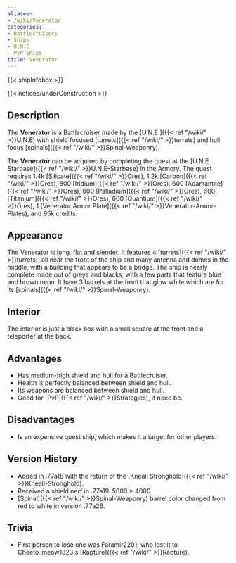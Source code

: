 ```yaml
---
aliases:
- /wiki/Venerator
categories:
- Battlecruisers
- Ships
- U.N.E
- PvP Ships
title: Venerator
---  
```


{{< shipInfobox >}}   

{{< notices/underConstruction >}} 

## Description

The **Venerator** is a Battlecruiser made by the [U.N.E.]({{< ref "/wiki/" >}}U.N.E) with shield focused [turrets]({{< ref "/wiki/" >}}turrets) and hull focus [spinals]({{< ref "/wiki/" >}}Spinal-Weaponry).

The **Venerator** can be acquired by completing the quest at the [U.N.E Starbase]({{< ref "/wiki/" >}}U.N.E-Starbase) in the Armory. The quest requires 1.4k [Silicate]({{< ref "/wiki/" >}}Ores), 1.2k [Carbon]({{< ref "/wiki/" >}}Ores), 800 [Iridium]({{< ref "/wiki/" >}}Ores), 600 [Adamantite]({{< ref "/wiki/" >}}Ores), 600 [Palladium]({{< ref "/wiki/" >}}Ores), 600 [Titanium]({{< ref "/wiki/" >}}Ores), 600 [Quantium]({{< ref "/wiki/" >}}Ores), 1 [Venerator Armor Plate]({{< ref "/wiki/" >}}Venerator-Armor-Plates), and 95k credits.

## Appearance

The Venerator is long, flat and slender. It features 4 [turrets]({{< ref "/wiki/" >}}turrets), all near the front of the ship and many antenna and domes in the middle, with a building that appears to be a bridge. The ship is nearly complete made out of greys and blacks, with a few parts that feature blue and brown neon. It have 3 barrels at the front that glow white which are for its [spinals]({{< ref "/wiki/" >}}Spinal-Weaponry).

## Interior

The interior is just a black box with a small square at the front and a teleporter at the back.

## Advantages

- Has medium-high shield and hull for a Battlecruiser.
- Health is perfectly balanced between shield and hull.
- Its weapons are balanced between shield and hull.
- Good for [PvP]({{< ref "/wiki/" >}}Strategies), if need be.

## Disadvantages

- Is an expensive quest ship, which makes it a target for other players.

## Version History 

- Added in .77a18 with the return of the [Kneall Stronghold]({{< ref "/wiki/" >}}Kneall-Stronghold).
- Received a shield nerf in .77a19. 5000 > 4000
- [Spinal]({{< ref "/wiki/" >}}Spinal-Weaponry) barrel color changed from red to white in version .77a26.

## Trivia

- First person to lose one was Faramir2201, who lost it to Cheeto_meow1823's [Rapture]({{< ref "/wiki/" >}}Rapture).